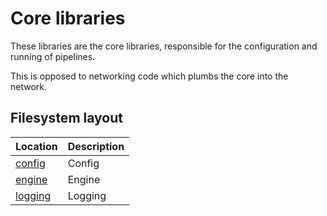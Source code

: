 # Core libraries

These libraries are the core libraries, responsible for the configuration
and running of pipelines.

This is opposed to networking code which plumbs the core into the network.


## Filesystem layout

| Location | Description |
| ------------------------- | ----------------------------------------------- |
| [config](./config/) | Config |
| [engine](./engine/) | Engine |
| [logging](./logging/) | Logging |


